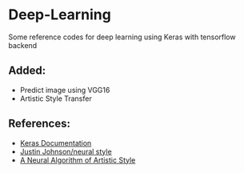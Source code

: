 # Deep-Learning

Some reference codes for deep learning using Keras with tensorflow backend

## Added:<br>
- Predict image using VGG16
- Artistic Style Transfer

## References:<br>
- [Keras Documentation](https://keras.io/)
- [Justin Johnson/neural style](https://github.com/jcjohnson/neural-style)
- [A Neural Algorithm of Artistic Style](https://arxiv.org/abs/1508.06576)

